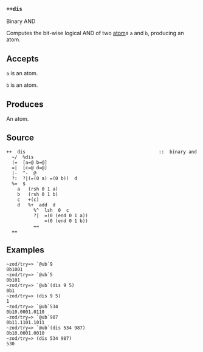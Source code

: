 ### `++dis`

Binary AND

Computes the bit-wise logical AND of two [atom]()s `a` and `b`, producing an
atom.

Accepts
-------

`a` is an atom.

`b` is an atom.

Produces
--------

An atom.

Source
------

    ++  dis                                                 ::  binary and
      ~/  %dis
      |=  [a=@ b=@]
      =|  [c=@ d=@]
      |-  ^-  @
      ?:  ?|(=(0 a) =(0 b))  d
      %=  $
        a   (rsh 0 1 a)
        b   (rsh 0 1 b)
        c   +(c)
        d   %+  add  d 
              %^  lsh  0  c 
              ?|  =(0 (end 0 1 a)) 
                  =(0 (end 0 1 b))
              ==
      ==

Examples
--------

    ~zod/try=> `@ub`9
    0b1001
    ~zod/try=> `@ub`5
    0b101
    ~zod/try=> `@ub`(dis 9 5)
    0b1
    ~zod/try=> (dis 9 5)
    1
    ~zod/try=> `@ub`534
    0b10.0001.0110
    ~zod/try=> `@ub`987
    0b11.1101.1011
    ~zod/try=> `@ub`(dis 534 987)
    0b10.0001.0010
    ~zod/try=> (dis 534 987)
    530


